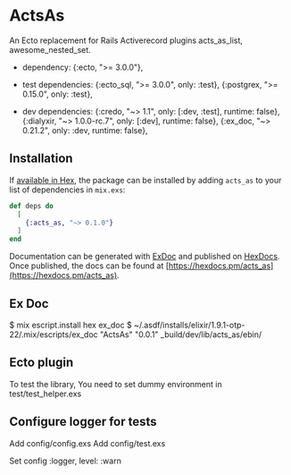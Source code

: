 # ActsAs

An Ecto replacement for Rails Activerecord plugins acts_as_list, awesome_nested_set.

* dependency: 
  {:ecto, ">= 3.0.0"},

* test dependencies:
  {:ecto_sql, ">= 3.0.0", only: :test},
  {:postgrex, ">= 0.15.0", only: :test},

* dev dependencies:
  {:credo, "~> 1.1", only: [:dev, :test], runtime: false},
  {:dialyxir, "~> 1.0.0-rc.7", only: [:dev], runtime: false},
  {:ex_doc, "~> 0.21.2", only: :dev, runtime: false},

## Installation

If [available in Hex](https://hex.pm/docs/publish), the package can be installed
by adding `acts_as` to your list of dependencies in `mix.exs`:

```elixir
def deps do
  [
    {:acts_as, "~> 0.1.0"}
  ]
end
```

Documentation can be generated with [ExDoc](https://github.com/elixir-lang/ex_doc)
and published on [HexDocs](https://hexdocs.pm). Once published, the docs can
be found at [https://hexdocs.pm/acts_as](https://hexdocs.pm/acts_as).

## Ex Doc

$ mix escript.install hex ex_doc
$ ~/.asdf/installs/elixir/1.9.1-otp-22/.mix/escripts/ex_doc "ActsAs" "0.0.1" _build/dev/lib/acts_as/ebin/

## Ecto plugin

To test the library, You need to set dummy environment in test/test_helper.exs

## Configure logger for tests

Add config/config.exs
Add config/test.exs

Set config :logger, level: :warn